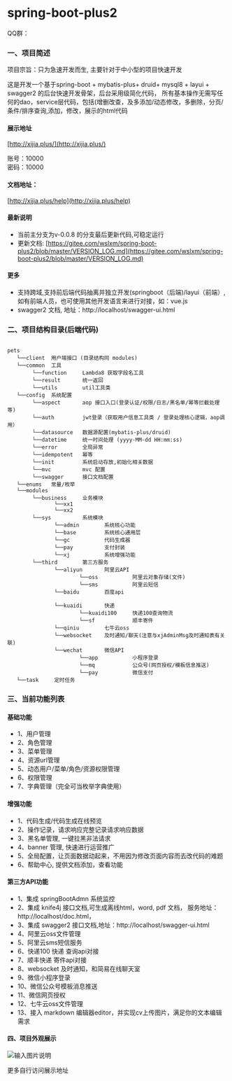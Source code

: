 # spring-boot-plus2

QQ群：

### 一、项目简述

项目宗旨：只为急速开发而生, 主要针对于中小型的项目快速开发

这是开发一个基于spring-boot + mybatis-plus+ druid+ mysql8 + layui + swagger2 的后台快速开发骨架，后台采用级简化代码，
所有基本操作无需写任何的dao，service层代码，包括(增删改查，及多添加/动态修改，多删除，分页/条件/排序查询,添加，修改，展示的html代码


#### 展示地址
[http://xijia.plus/](http://xijia.plus/) 

账号：10000  
密码：10000

#### 文档地址：
 [http://xijia.plus/help](http://xijia.plus/help) 

#### 最新说明
- 当前主分支为v-0.0.8 的分支最后更新代码,可稳定运行
- 更新文档: [https://gitee.com/wslxm/spring-boot-plus2/blob/master/VERSION_LOG.md](https://gitee.com/wslxm/spring-boot-plus2/blob/master/VERSION_LOG.md) 

#### 更多

- 支持跨域,支持前后端代码抽离并独立开发(springboot（后端)/layui（前端）, 如有前端人员，也可使用其他开发语言来进行对接，如：vue.js
- swagger2 文档, 地址：http://localhost/swagger-ui.html


### 二、项目结构目录(后端代码)

```base

pets
   └──client  用户端接口 (目录结构同 modules)
   └──common  工具
        └──function     Lambda8 获取字段名工具
        └──result       统一返回
        └──utils        util工具类
   └──config  系统配置
        └──aspect       aop 接口入口(登录认证/权限/日志/黑名单/幂等拦截处理等)
        └──auth         jwt登录（获取用户信息工具类 / 登录处理核心逻辑，aop调用） 
        └──datasource   数据源配置(mybatis-plus/druid)
        └──datetime     统一时间处理 (yyyy-MM-dd HH:mm:ss)
        └──error        全局异常
        └──idempotent   幂等
        └──init         系统启动存放,初始化相关数据
        └──mvc          mvc 配置
        └──swagger      接口文档配置
   └──enums   常量/枚举
   └──modules
        └──business     业务模块
               └──xx1         
               └──xx2   
        └──sys          系统模块
               └──admin        系统核心功能
               └──base         系统核心通用层
               └──gc           代码生成器
               └──pay          支付封装
               └──xj           系统增强功能
        └──third        第三方服务
               └──aliyun       阿里云API
                       └──oss           阿里云对象存储(文件)
                       └──sms           阿里云短信
               └──baidu        百度api
            
               └──kuaidi       快递
                       └──kuaidi100     快递100查询物流
                       └──sf            顺丰寄件
               └──qiniu        七牛云oss
               └──websocket    及时通知/聊天(注意与xjAdminMsg及时通知表有关联)
               └──wechat       微信API
                       └──app           小程序登录 
                       └──mq            公众号(网页授权/模板信息推送)
                       └──pay           微信支付
   └──task     定时任务

```


### 三、当前功能列表
#### 基础功能
- 1、用户管理
- 2、角色管理
- 3、菜单管理
- 4、资源url管理
- 5、动态用户/菜单/角色/资源权限管理 
- 6、权限管理
- 7、字典管理（完全可当枚举字典使用）


#### 增强功能
- 1、代码生成/代码生成在线预览   
- 2、操作记录，请求响应完整记录请求响应数据
- 3、黑名单管理, 一键拉黑非法请求
- 4、banner 管理, 快速进行运营推广
- 5、全局配置，让页面数据动起来，不用因为修改页面内容而去改代码的难题
- 6、帮助中心, 提供文档添加，查看功能

#### 第三方API功能
- 1、集成 springBootAdmn 系统监控
- 2、集成 knife4j 接口文档,可生成离线html，word, pdf 文档， 服务地址：http://localhost/doc.html，
- 3、集成 swagger2 接口文档,地址：http://localhost/swagger-ui.html
- 4、阿里云oss文件管理
- 5、阿里云sms短信服务
- 6、快递100 快递 查询api对接
- 7、顺丰快递 寄件api对接
- 8、websocket 及时通知，和简易在线聊天室
- 9、微信小程序登录
- 10、微信公众号模板消息推送
- 11、微信网页授权
- 12、七牛云oss文件管理
- 13、接入 markdown 编辑器editor，并实现cv上传图片，满足你的文本编辑需求



#### 四、项目外观展示

![输入图片说明](https://images.gitee.com/uploads/images/2020/1206/114540_8a29dc40_2208600.png "屏幕截图.png")

更多自行访问展示地址






